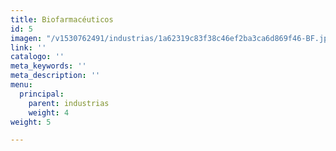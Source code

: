 ```yaml
---
title: Biofarmacéuticos
id: 5
imagen: "/v1530762491/industrias/1a62319c83f38c46ef2ba3ca6d869f46-BF.jpg"
link: ''
catalogo: ''
meta_keywords: ''
meta_description: ''
menu:
  principal:
    parent: industrias
    weight: 4
weight: 5

---
```

